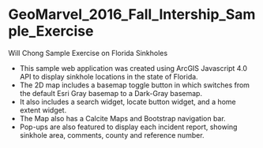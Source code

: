# GeoMarvel_2016_Fall_Intership_Sample_Exercise
Will Chong Sample Exercise on Florida Sinkholes

- This sample web application was created using ArcGIS Javascript 4.0 API to display sinkhole locations in the state of Florida.
- The 2D map includes a basemap toggle button in which switches from the default Esri Gray basemap to a Dark-Gray basemap.
- It also includes a search widget, locate button widget, and a home extent widget.
- The Map also has a Calcite Maps and Bootstrap navigation bar.
- Pop-ups are also featured to display each incident report, showing sinkhole area, comments, county and reference number.
